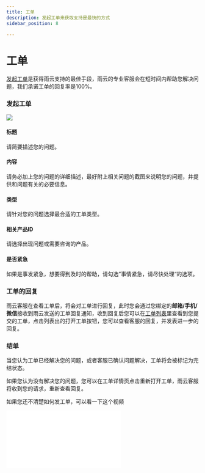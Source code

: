 ```yaml
---
title: 工单
description: 发起工单来获取支持是最快的方式
sidebar_position: 8

---
```



# 工单

[发起工单]是获得雨云支持的最佳手段，雨云的专业客服会在短时间内帮助您解决问题，我们承诺工单的回复率是100%。



### 发起工单

![](https://cn-sy1.rains3.com/rainyun-assets/pic/2024/07/20240717105635_e41044c2d58e6e914d0e77e5f988d792.png)



#### 标题

请简要描述您的问题。

#### 内容

请务必加上您的问题的详细描述，最好附上相关问题的截图来说明您的问题，并提供和问题有关的必要信息。

#### 类型

请针对您的问题选择最合适的工单类型。

#### 相关产品ID

请选择出现问题或需要咨询的产品。

#### 是否紧急

如果是事发紧急，想要得到及时的帮助，请勾选”事情紧急，请尽快处理“的选项。



### 工单的回复

雨云客服在查看工单后，将会对工单进行回复，此时您会通过您绑定的**邮箱/手机/微信**接收到雨云发送的工单回复通知，收到回复后您可以在[工单列表]里查看到您提交的工单，点击列表出的打开工单按钮，您可以查看客服的回复，并发表进一步的回复。



### 结单

当您认为工单已经解决您的问题，或者客服已确认问题解决，工单将会被标记为完结状态。

如果您认为没有解决您的问题，您可以在工单详情页点击重新打开工单，雨云客服将收到您的请求，重新查看回复。

如果您还不清楚如何发工单，可以看一下这个视频


<iframe class="iframe_video" src="//player.bilibili.com/player.html?aid=704067521&cid=1282496388&page=1&autoplay=false&muted=true&highQuality=true" scrolling="no" border="0" frameborder="no" framespacing="0" allowfullscreen="true"> </iframe>



[发起工单]: https://app.rainyun.com/support/workorder/create
[工单列表]: https://app.rainyun.com/support/workorder/list